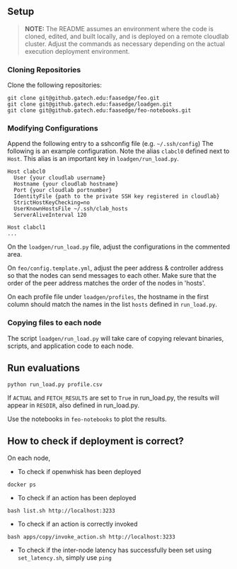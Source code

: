 ## Setup
>**NOTE:**  The README assumes an environment where the code is cloned, edited, and built locally, and is deployed on a remote cloudlab cluster. Adjust the commands as necessary depending on the actual execution deployment environment. 

### Cloning Repositories
Clone the following repositories: 
```
git clone git@github.gatech.edu:faasedge/feo.git
git clone git@github.gatech.edu:faasedge/loadgen.git
git clone git@github.gatech.edu:faasedge/feo-notebooks.git
```


### Modifying Configurations
Append the following entry to a sshconfig file (e.g. `~/.ssh/config`)
The following is an example configuration. Note the alias `clabcl0` defined next to `Host`. This alias is an important key in `loadgen/run_load.py`. 

```
Host clabcl0
  User {your cloudlab username}
  Hostname {your cloudlab hostname}
  Port {your cloudlab portnumber}
  IdentityFile {path to the private SSH key registered in cloudlab}
  StrictHostKeyChecking=no
  UserKnownHostsFile ~/.ssh/clab_hosts
  ServerAliveInterval 120

Host clabcl1
...
```

On the `loadgen/run_load.py` file, adjust the configurations in the commented area.

On `feo/config.template.yml`, adjust the peer address & controller address so that the nodes can send messages to each other. Make sure that the order of the peer address matches the order of the nodes in 'hosts'.


On each profile file under `loadgen/profiles`, the hostname in the first column should match the names in the list `hosts` defined in `run_load.py`.

### Copying files to each node
The script `loadgen/run_load.py` will take care of copying relevant binaries, scripts, and application code to each node.

## Run evaluations 
```
python run_load.py profile.csv
```

If `ACTUAL` and `FETCH_RESULTS` are set to `True` in run_load.py, the results will appear in `RESDIR`, also defined in run_load.py. 

Use the notebooks in `feo-notebooks` to plot the results. 

## How to check if deployment is correct?
On each node, 
- To check if openwhisk has been deployed
```
docker ps
```

- To check if an action has been deployed
```
bash list.sh http://localhost:3233
```

- To check if an action is correctly invoked
```
bash apps/copy/invoke_action.sh http://localhost:3233
```

- To check if the inter-node latency has successfully been set using `set_latency.sh`, simply use `ping`
